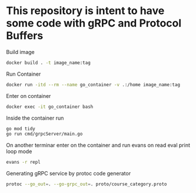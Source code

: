 # This repository is intent to have some code with gRPC and Protocol Buffers


Build image
```bash
docker build . -t image_name:tag
```

Run Container 
```bash
docker run -itd --rm --name go_container -v .:/home image_name:tag
```

Enter on container
```bash 
docker exec -it go_container bash
```

Inside the container run 
```bash
go mod tidy 
go run cmd/grpcServer/main.go
```

On another terminar enter on the container and run evans on read eval print loop mode
```bash
evans -r repl   
```

Generating gRPC service by protoc code generator
```bash
protoc --go_out=. --go-grpc_out=. proto/course_category.proto
```




